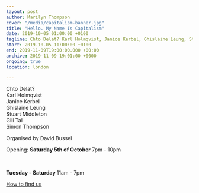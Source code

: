 ```yaml
---
layout: post
author: Marilyn Thompson
cover: "/media/capitalism-banner.jpg"
title: "Hello. My Name Is Capitalism"
date: 2019-10-05 01:00:00 +0100
tagline: Chto Delat? Karl Holmqvist, Janice Kerbel, Ghislaine Leung, Stuart Middleton, Gili Tal, Simon Thompson
start: 2019-10-05 11:00:00 +0100
end: 2019-11-09T19:00:00.000 +00:00
archive: 2019-11-09 19:01:00 +0000
ongoing: true
location: london

---
```

<p>Chto Delat?<br />
Karl Holmqvist<br />
Janice Kerbel<br />
Ghislaine Leung<br />
Stuart Middleton<br />
Gili Tal<br />
Simon Thompson
</p>

<p>Organised by David Bussel</p>

<p>Opening: <b>Saturday 5th of October</b> 7pm - 10pm</p>

<p><br /></p>

<p><b>Tuesday - Saturday </b>11am - 7pm<br />

<p><a href="http://www.peak-art.org/contact">How to find us</a></p>
</p>